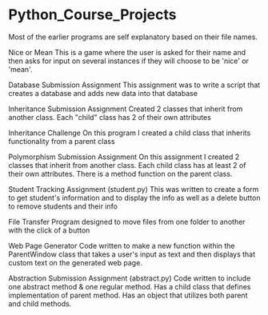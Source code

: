 # Python_Course_Projects

Most of the earlier programs are self explanatory based on their file names.

Nice or Mean
This is a game where the user is asked for their name and then asks for input on several instances if they will choose to be 'nice' or 'mean'.

Database Submission Assignment
This assignment was to write a script that creates a database and adds new data into that database

Inheritance Submission Assignment
Created 2 classes that inherit from another class. Each "child" class has 2 of their own attributes

Inheritance Challenge
On this program I created a child class that inherits functionality from a parent class

Polymorphism Submission Assignment
On this assignment I created 2 classes that inherit from another class. Each child class has at least 2 of their own attributes.
There is a method function on the parent class. 

Student Tracking Assignment (student.py)
This was written to create a form to get student's information and to display the info as well as a delete button to remove students and their info

File Transfer 
Program designed to move files from one folder to another with the click of a button

Web Page Generator
Code written to make a new function within the ParentWindow class that takes a user's input as text and then displays that custom text on the generated web page.





Abstraction Submission Assignment (abstract.py)
Code written to include one abstract method & one regular method. Has a child class that defines implementation of parent method. Has an object that utilizes
both parent and child methods.



